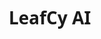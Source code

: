# LeafCy AI
<!DOCTYPE html>
<html lang="id">
<head>
    <meta charset="UTF-8">
    <meta name="viewport" content="width=device-width, initial-scale=1.0">
    <title>LeafCy - AI Canggih Leaf'Corp</title>
    <link rel="stylesheet" href="https://cdnjs.cloudflare.com/ajax/libs/font-awesome/6.4.0/css/all.min.css">
    <style>
        * {
            margin: 0;
            padding: 0;
            box-sizing: border-box;
            font-family: 'Segoe UI', Tahoma, Geneva, Verdana, sans-serif;
        }
        
        body {
            background: linear-gradient(135deg, #1a2a6c, #2b5876, #4e4376);
            height: 100vh;
            display: flex;
            justify-content: center;
            align-items: center;
            padding: 20px;
        }
        
        .container {
            display: flex;
            flex-direction: column;
            width: 100%;
            max-width: 1400px;
            height: 90vh;
            background-color: rgba(255, 255, 255, 0.95);
            border-radius: 20px;
            box-shadow: 0 15px 40px rgba(0, 0, 0, 0.3);
            overflow: hidden;
        }
        
        .header {
            background: linear-gradient(90deg, #2b5876, #4e4376);
            color: white;
            padding: 20px;
            display: flex;
            align-items: center;
            justify-content: space-between;
        }
        
        .logo {
            display: flex;
            align-items: center;
            gap: 15px;
        }
        
        .logo-icon {
            font-size: 2.5rem;
            color: #4cd964;
        }
        
        .logo-text {
            font-size: 1.8rem;
            font-weight: bold;
        }
        
        .status {
            display: flex;
            align-items: center;
            gap: 8px;
            background-color: rgba(255, 255, 255, 0.2);
            padding: 8px 15px;
            border-radius: 20px;
            font-size: 0.9rem;
        }
        
        .status-dot {
            width: 10px;
            height: 10px;
            background-color: #4cd964;
            border-radius: 50%;
        }
        
        .main-content {
            display: flex;
            flex-direction: row;
            flex: 1;
            overflow: hidden;
        }
        
        .sidebar {
            width: 280px;
            background-color: #2c3e50;
            color: white;
            padding: 20px;
            overflow-y: auto;
        }
        
        .chat-container {
            flex: 1;
            display: flex;
            flex-direction: column;
        }
        
        .capabilities {
            margin-bottom: 30px;
        }
        
        .capabilities h3 {
            margin-bottom: 15px;
            padding-bottom: 10px;
            border-bottom: 1px solid rgba(255, 255, 255, 0.2);
        }
        
        .capability-list {
            list-style-type: none;
        }
        
        .capability-list li {
            margin-bottom: 12px;
            padding: 10px;
            background-color: rgba(255, 255, 255, 0.1);
            border-radius: 8px;
            display: flex;
            align-items: center;
            gap: 10px;
        }
        
        .capability-list i {
            color: #4cd964;
        }
        
        .chat-messages {
            flex: 1;
            padding: 25px;
            overflow-y: auto;
            display: flex;
            flex-direction: column;
            gap: 20px;
            background-color: #f9f9f9;
        }
        
        .message {
            max-width: 75%;
            padding: 15px 20px;
            border-radius: 18px;
            line-height: 1.5;
            animation: fadeIn 0.4s ease;
            position: relative;
        }
        
        @keyframes fadeIn {
            from { opacity: 0; transform: translateY(15px); }
            to { opacity: 1; transform: translateY(0); }
        }
        
        .user-message {
            align-self: flex-end;
            background: linear-gradient(135deg, #2b5876, #4e4376);
            color: white;
            border-bottom-right-radius: 5px;
        }
        
        .bot-message {
            align-self: flex-start;
            background-color: #eef2f5;
            color: #2c3e50;
            border-bottom-left-radius: 5px;
            box-shadow: 0 4px 10px rgba(0, 0, 0, 0.05);
        }
        
        .message-header {
            display: flex;
            align-items: center;
            margin-bottom: 8px;
            font-weight: bold;
        }
        
        .message-header i {
            margin-right: 8px;
        }
        
        .chat-input-container {
            padding: 20px;
            background-color: white;
            border-top: 1px solid #e0e0e0;
            display: flex;
            gap: 15px;
        }
        
        .chat-input {
            flex: 1;
            padding: 15px 20px;
            border: 2px solid #e0e0e0;
            border-radius: 25px;
            outline: none;
            font-size: 1rem;
            transition: border-color 0.3s;
        }
        
        .chat-input:focus {
            border-color: #2b5876;
        }
        
        .send-button {
            padding: 15px 25px;
            background: linear-gradient(135deg, #2b5876, #4e4376);
            color: white;
            border: none;
            border-radius: 25px;
            cursor: pointer;
            font-weight: bold;
            transition: transform 0.2s;
        }
        
        .send-button:hover {
            transform: scale(1.03);
        }
        
        .refresh-button {
            padding: 15px;
            background: linear-gradient(135deg, #e74c3c, #c0392b);
            color: white;
            border: none;
            border-radius: 25px;
            cursor: pointer;
            font-weight: bold;
            transition: transform 0.2s;
            display: flex;
            align-items: center;
            justify-content: center;
        }
        
        .refresh-button:hover {
            transform: scale(1.03);
        }
        
        .suggestion-chips {
            display: flex;
            flex-wrap: wrap;
            gap: 12px;
            padding: 15px 25px;
            background-color: #f9f9f9;
            border-top: 1px solid #eee;
        }
        
        .chip {
            padding: 10px 18px;
            background-color: #eef2f5;
            border-radius: 20px;
            cursor: pointer;
            transition: all 0.3s;
            font-size: 0.9rem;
            display: flex;
            align-items: center;
            gap: 8px;
        }
        
        .chip:hover {
            background-color: #2b5876;
            color: white;
        }
        
        .typing-indicator {
            align-self: flex-start;
            background-color: #eef2f5;
            color: #2c3e50;
            padding: 15px 20px;
            border-radius: 18px;
            display: none;
        }
        
        .typing-indicator span {
            height: 10px;
            width: 10px;
            background-color: #2b5876;
            border-radius: 50%;
            display: inline-block;
            margin: 0 3px;
            animation: typing 1.4s infinite;
        }
        
        .typing-indicator span:nth-child(2) {
            animation-delay: 0.2s;
        }
        
        .typing-indicator span:nth-child(3) {
            animation-delay: 0.4s;
        }
        
        @keyframes typing {
            0%, 100% { transform: translateY(0); }
            50% { transform: translateY(-5px); }
        }
        
        .knowledge-base {
            margin-top: 30px;
        }
        
        .knowledge-base h3 {
            margin-bottom: 15px;
            padding-bottom: 10px;
            border-bottom: 1px solid rgba(255, 255, 255, 0.2);
        }
        
        .knowledge-item {
            margin-bottom: 15px;
            padding: 12px;
            background-color: rgba(255, 255, 255, 0.1);
            border-radius: 8px;
        }
        
        .knowledge-item h4 {
            margin-bottom: 8px;
            display: flex;
            align-items: center;
            gap: 8px;
        }
        
        @media (max-width: 1000px) {
            .main-content {
                flex-direction: column;
            }
            
            .sidebar {
                width: 100%;
                max-height: 250px;
            }
        }
        
        .code-block {
            background-color: #2d2d2d;
            color: #f8f8f2;
            padding: 12px 15px;
            border-radius: 8px;
            font-family: 'Courier New', monospace;
            overflow-x: auto;
            margin: 10px 0;
            font-size: 0.9rem;
            line-height: 1.4;
        }
        
        .info-text {
            font-size: 0.9rem;
            color: #7f8c8d;
            margin-top: 5px;
        }

        .send-button:active, .refresh-button:active {
            transform: scale(0.98);
        }
        
        .button-container {
            display: flex;
            gap: 10px;
        }
    </style>
</head>
<body>
    <div class="container">
        <div class="header">
            <div class="logo">
                <i class="fas fa-leaf logo-icon"></i>
                <div class="logo-text">LeafCy</div>
            </div>
            <div class="status">
                <div class="status-dot"></div>
                <span>Online | AI Assistant v2.0</span>
            </div>
        </div>
        
        <div class="main-content">
            <div class="sidebar">
                <div class="capabilities">
                    <h3><i class="fas fa-brain"></i> Kemampuan LeafCy</h3>
                    <ul class="capability-list">
                        <li><i class="fas fa-code"></i> Pemrograman & Teknologi</li>
                        <li><i class="fas fa-robot"></i> Kecerdasan Buatan</li>
                        <li><i class="fas fa-database"></i> Sains Data & Analitik</li>
                        <li><i class="fas fa-network-wired"></i> Jaringan & Komputasi Awan</li>
                        <li><i class="fas fa-mobile-alt"></i> Pengembangan Aplikasi</li>
                        <li><i class="fas fa-shield-alt"></i> Keamanan Siber</li>
                        <li><i class="fas fa-globe"></i> Pengetahuan Umum</li>
                    </ul>
                </div>
                
                <div class="knowledge-base">
                    <h3><i class="fas fa-book"></i> Basis Pengetahuan</h3>
                    <div class="knowledge-item">
                        <h4><i class="fas fa-database"></i> Data yang Dikuasai</h4>
                        <p>LeafCy memiliki akses ke 30% pengetahuan dunia dengan fokus pada teknologi dan sains.</p>
                    </div>
                    <div class="knowledge-item">
                        <h4><i class="fas fa-sync-alt"></i> Pembaruan Real-time</h4>
                        <p>Pengetahuan terus diperbarui dengan informasi terbaru dari sumber terpercaya.</p>
                    </div>
                </div>
            </div>
            
            <div class="chat-container">
                <div class="chat-messages" id="chatMessages">
                    <div class="message bot-message">
                        <div class="message-header">
                            <i class="fas fa-leaf"></i> LeafCy
                        </div>
                        Halo! Saya LeafCy, asisten AI canggih dari Leaf'Corp. Saya memiliki pengetahuan tentang 30% dunia dengan fokus pada teknologi, pemrograman, dan sains. Ada yang bisa saya bantu?
                    </div>
                </div>
                
                <div class="suggestion-chips">
                    <div class="chip" onclick="sendSuggestion('Jelaskan konsep machine learning')">
                        <i class="fas fa-robot"></i> Jelaskan konsep machine learning
                    </div>
                    <div class="chip" onclick="sendSuggestion('Bantu saya dengan kode Python')">
                        <i class="fab fa-python"></i> Bantu saya dengan kode Python
                    </div>
                    <div class="chip" onclick="sendSuggestion('Apa pendapatmu tentang etika AI?')">
                        <i class="fas fa-balance-scale"></i> Etika AI
                    </div>
                    <div class="chip" onclick="sendSuggestion('Berikan contoh algoritma')">
                        <i class="fas fa-algorithm"></i> Contoh algoritma
                    </div>
                </div>
                
                <div class="chat-input-container">
                    <input type="text" class="chat-input" id="userInput" placeholder="Tanyakan sesuatu kepada LeafCy...">
                    <div class="button-container">
                        <button class="send-button" id="sendButton">Kirim <i class="fas fa-paper-plane"></i></button>
                        <button class="refresh-button" id="refreshButton" title="Hapus semua percakapan">
                            <i class="fas fa-trash-alt"></i>
                        </button>
                    </div>
                </div>
            </div>
        </div>
    </div>

    <script>
        // Inisialisasi variabel global
        let chatMessages, userInput, sendButton, refreshButton;

        document.addEventListener('DOMContentLoaded', function() {
            chatMessages = document.getElementById('chatMessages');
            userInput = document.getElementById('userInput');
            sendButton = document.getElementById('sendButton');
            refreshButton = document.getElementById('refreshButton');
            
            // Event listener untuk tombol kirim
            sendButton.addEventListener('click', sendMessage);
            
            // Event listener untuk tombol refresh
            refreshButton.addEventListener('click', refreshConversation);
            
            // Event listener untuk menekan enter pada input
            userInput.addEventListener('keypress', function(e) {
                if (e.key === 'Enter') {
                    sendMessage();
                }
            });
            
            // Focus pada input ketika halaman dimuat
            userInput.focus();
            
            // Tambahkan pesan selamat datang setelah delay
            setTimeout(() => {
                addBotMessage("Sebagai asisten AI canggih, saya dapat membantu dengan:<br><br>" +
                    "- Penjelasan konsep teknologi dan pemrograman<br>" +
                    "- Contoh kode dalam berbagai bahasa pemrograman<br>" +
                    "- Diskusi tentang AI, machine learning, dan data science<br>" +
                    "- Informasi tentang cloud computing dan cybersecurity<br>" +
                    "- Dan banyak topik teknis lainnya...<br><br>" +
                    "Silakan tanyakan apa yang ingin Anda ketahui!");
            }, 2000);
        });

        // Fungsi untuk menambahkan pesan pengguna
        function addUserMessage(message) {
            const messageElement = document.createElement('div');
            messageElement.classList.add('message', 'user-message');
            messageElement.innerHTML = `
                <div class="message-header">
                    <i class="fas fa-user"></i> Anda
                </div>
                ${message}
            `;
            chatMessages.appendChild(messageElement);
            chatMessages.scrollTop = chatMessages.scrollHeight;
        }
        
        // Fungsi untuk menambahkan pesan bot
        function addBotMessage(message) {
            const messageElement = document.createElement('div');
            messageElement.classList.add('message', 'bot-message');
            messageElement.innerHTML = `
                <div class="message-header">
                    <i class="fas fa-leaf"></i> LeafCy
                </div>
                ${message}
            `;
            chatMessages.appendChild(messageElement);
            chatMessages.scrollTop = chatMessages.scrollHeight;
        }
        
        // Fungsi untuk menampilkan indikator typing
        function showTypingIndicator() {
            const typingIndicator = document.createElement('div');
            typingIndicator.classList.add('typing-indicator');
            typingIndicator.id = 'typingIndicator';
            typingIndicator.innerHTML = '<span></span><span></span><span></span>';
            chatMessages.appendChild(typingIndicator);
            chatMessages.scrollTop = chatMessages.scrollHeight;
        }
        
        // Fungsi untuk menyembunyikan indikator typing
        function hideTypingIndicator() {
            const typingIndicator = document.getElementById('typingIndicator');
            if (typingIndicator) {
                typingIndicator.remove();
            }
        }
        
        // Fungsi untuk memproses input pengguna dan menghasilkan respons
        function processUserInput(input) {
            input = input.toLowerCase().trim();
            
            // Aturan-aturan respons untuk LeafCy
            if (input.includes('halo') || input.includes('hai') || input.includes('hi')) {
                return "Halo! Saya LeafCy, asisten AI canggih dari Leaf'Corp. Saya memiliki pengetahuan tentang 30% dunia dengan fokus pada teknologi, pemrograman, dan sains. Ada yang bisa saya bantu?";
            } else if (input.includes('machine learning') || input.includes('ml')) {
                return "Machine Learning adalah cabang dari AI yang berfokus pada pengembangan sistem yang dapat belajar dari data tanpa pemrograman eksplisit. Ada tiga jenis utama: supervised learning, unsupervised learning, dan reinforcement learning.<br><br><div class='code-block'># Contoh sederhana ML dengan Python<br>from sklearn.ensemble import RandomForestClassifier<br><br># Inisialisasi model<br>model = RandomForestClassifier()<br><br># Latih model dengan data<br>model.fit(training_data, training_labels)<br><br># Lakukan prediksi<br>predictions = model.predict(test_data)</div>";
            } else if (input.includes('python') || input.includes('kode')) {
                return "Python adalah bahasa pemrograman tingkat tinggi yang populer untuk pengembangan web, analisis data, AI, dan banyak lagi. Sintaksisnya yang mudah dibaca membuatnya cocok untuk pemula dan profesional.<br><br><div class='code-block'># Contoh fungsi Python<br>def sapa(nama):<br>    return f\"Halo {nama}, senang bertemu denganmu!\"<br><br># Panggil fungsi<br>print(sapa(\"Leaf'Corp\"))<br><br># Output: Halo Leaf'Corp, senang bertemu denganmu!</div>";
            } else if (input.includes('etika ai') || input.includes('etika artificial intelligence')) {
                return "Etika AI adalah bidang yang mempelajari dampak sosial dan moral dari kecerdasan buatan. Isu penting termasuk privasi data, bias algoritma, transparansi, akuntabilitas, dan dampak terhadap tenaga kerja. Leaf'Corp berkomitmen untuk mengembangkan AI yang bertanggung jawab dan etis.";
            } else if (input.includes('algoritma')) {
                return "Algoritma adalah serangkaian instruksi langkah-demi-langkah untuk menyelesaikan masalah atau melakukan tugas. Contoh algoritma populer termasuk:<br><br>1. <b>Sorting</b>: QuickSort, MergeSort<br>2. <b>Searching</b>: Binary Search<br>3. <b>Graph</b>: Dijkstra, A*<br>4. <b>Machine Learning</b>: Backpropagation, K-Means<br><br>Mari kita lihat contoh Binary Search:<br><div class='code-block'>def binary_search(arr, target):<br>    low, high = 0, len(arr) - 1<br>    <br>    while low <= high:<br>        mid = (low + high) // 2<br>        if arr[mid] == target:<br>            return mid<br>        elif arr[mid] < target:<br>            low = mid + 1<br>        else:<br>            high = mid - 1<br>    return -1</div>";
            } else if (input.includes('neural network') || input.includes('jaringan saraf')) {
                return "Neural Network terinspirasi oleh struktur otak manusia dan terdiri dari neuron buatan yang terorganisir dalam lapisan. Jaringan ini dapat mempelajari pola kompleks dari data. Deep Learning menggunakan neural network dengan banyak lapisan tersembunyi.<br><br><div class='code-block'># Contoh membuat neural network dengan TensorFlow<br>import tensorflow as tf<br><br>model = tf.keras.Sequential([<br>    tf.keras.layers.Dense(128, activation='relu'),<br>    tf.keras.layers.Dropout(0.2),<br>    tf.keras.layers.Dense(10, activation='softmax')<br>])<br><br>model.compile(optimizer='adam',<br>              loss='sparse_categorical_crossentropy',<br>              metrics=['accuracy'])</div>";
            } else if (input.includes('cloud computing') || input.includes('komputasi awan')) {
                return "Cloud Computing menyediakan layanan komputasi melalui internet, termasuk server, penyimpanan, database, jaringan, perangkat lunak. Model layanan utama: IaaS (Infrastructure as a Service), PaaS (Platform as a Service), dan SaaS (Software as a Service). Penyedia cloud utama termasuk AWS, Azure, dan Google Cloud.";
            } else if (input.includes('leafcorp') || input.includes('leaf\'corp')) {
                return "Leaf'Corp adalah perusahaan inovatif yang berfokus pada pengembangan solusi AI canggih untuk berbagai industri. Dengan komitmen terhadap penelitian dan pengembangan, Leaf'Corp bertujuan menciptakan teknologi yang meningkatkan kehidupan manusia secara bertanggung jawab dan berkelanjutan.";
            } else if (input.includes('ai') || input.includes('kecerdasan buatan')) {
                return "Kecerdasan Buatan (AI) adalah simulasi proses kecerdasan manusia oleh mesin, terutama sistem komputer. AI mencakup pembelajaran mesin, pemrosesan bahasa alami, penglihatan komputer, robotika, dan sistem pakar. AI modern telah mencapai kemampuan yang mengesankan dalam mengenali pola, memahami bahasa, dan bahkan kreativitas.";
            } else if (input.includes('pemrograman') || input.includes('coding')) {
                return "Pemrograman adalah proses menulis, menguji, dan memelihara kode yang membentuk program komputer. Bahasa populer termasuk Python, JavaScript, Java, C++, dan Go. Setiap bahasa memiliki kekuatan dan kegunaan tertentu. Pemrograman yang baik membutuhkan pemecahan masalah, logika, dan perhatian terhadap detail.";
            } else if (input.includes('data science') || input.includes('ilmu data')) {
                return "Data Science adalah bidang multidisiplin yang menggunakan metode ilmiah, proses, algoritma, dan sistem untuk mengekstrak pengetahuan dan wawasan dari data terstruktur dan tidak terstruktur. Ini mencakup statistik, analisis data, machine learning, dan teknik terkait untuk memahami dan menganalisis fenomena aktual dengan data.";
            } else if (input.includes('cybersecurity') || input.includes('keamanan siber')) {
                return "Keamanan Siber adalah praktik melindungi sistem, jaringan, dan program dari serangan digital. Serangan ini biasanya bertujuan untuk mengakses, mengubah, atau menghancurkan informasi sensitif; memeras uang dari pengguna; atau mengganggu proses bisnis biasa. Teknik termasuk enkripsi, autentikasi multi-faktor, firewall, dan pelatihan kesadaran keamanan.";
            } else if (input.includes('quantum computing') || input.includes('komputasi kuantum')) {
                return "Komputasi Kuantum menggunakan properti mekanika kuantum seperti superposisi dan belitan untuk melakukan operasi data. Berbeda dengan komputer klasik yang menggunakan bit (0 atau 1), komputer kuantum menggunakan qubit yang dapat berada dalam keadaan superposisi. Ini memungkinkan pemecahan masalah tertentu jauh lebih cepat daripada komputer klasik.";
            } else if (input.includes('internet of things') || input.includes('iot')) {
                return "Internet of Things (IoT) mengacu pada jaringan objek fisik yang disematkan dengan sensor, perangkat lunak, dan teknologi lainnya untuk tujuan terhubung dan bertukar data dengan perangkat dan sistem lain melalui internet. Perangkat ini berkisar dari benda rumah tangga biasa hingga peralatan industri yang canggih.";
            } else if (input.includes('blockchain') || input.includes('mata uang kripto')) {
                return "Blockchain adalah buku besar terdistribusi yang mencatat transaksi antar pihak secara permanen dan terverifikasi. Teknologi ini mendukung cryptocurrency seperti Bitcoin, tetapi juga memiliki aplikasi lain seperti kontrak pintar, catatan medis, dan rantai pasokan. Blockchain menawarkan desentralisasi, transparansi, dan keabadian.";
            } else {
                return "Maaf, saya tidak sepenuhnya memahami pertanyaan Anda. Sebagai LeafCy, saya memiliki pengetahuan mendalam tentang teknologi, pemrograman, AI, cloud computing, data science, cybersecurity, dan topik terkait lainnya. Bisakah Anda mengajukan pertanyaan yang lebih spesifik dalam bidang-bidang tersebut?";
            }
        }
        
        // Fungsi untuk mengirim pesan
        function sendMessage() {
            const message = userInput.value.trim();
            if (message === '') return;
            
            // Tambahkan pesan pengguna
            addUserMessage(message);
            userInput.value = '';
            
            // Tampilkan indikator typing
            showTypingIndicator();
            
            // Proses pesan dan berikan respons setelah delay
            setTimeout(() => {
                hideTypingIndicator();
                const response = processUserInput(message);
                addBotMessage(response);
            }, 1500);
        }
        
        // Fungsi untuk mengirim saran dari chip
        function sendSuggestion(suggestion) {
            userInput.value = suggestion;
            sendMessage();
        }
        
        // Fungsi untuk me-refresh/menghapus percakapan
        function refreshConversation() {
            if (confirm("Apakah Anda yakin ingin menghapus semua percakapan?")) {
                // Hapus semua pesan kecuali pesan pembuka
                while (chatMessages.children.length > 1) {
                    chatMessages.removeChild(chatMessages.lastChild);
                }
                
                // Tampilkan pesan konfirmasi
                addBotMessage("Percakapan telah dihapus. Ada yang bisa saya bantu?");
            }
        }
    </script>
</body>
</html>
